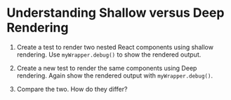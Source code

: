 # Understanding Shallow versus Deep Rendering

1. Create a test to render two nested React components using
   shallow rendering. Use `myWrapper.debug()` to show the
   rendered output.

2. Create a new test to render the same components using Deep
   rendering. Again show the rendered output with
   `myWrapper.debug()`.

3. Compare the two. How do they differ?
